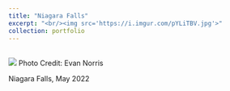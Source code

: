 ```yaml
---
title: "Niagara Falls"
excerpt: "<br/><img src='https://i.imgur.com/pYLiTBV.jpg'>"
collection: portfolio
---
```


<br/><img src='https://i.imgur.com/pYLiTBV.jpg'>
Photo Credit: Evan Norris

Niagara Falls, May 2022
